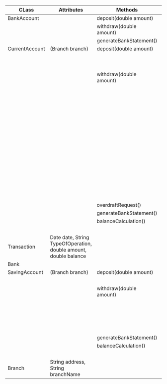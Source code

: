 | CLass          | Attributes                                                       | Methods                 | Scenario                                                           | result     |     
|----------------|------------------------------------------------------------------|-------------------------|--------------------------------------------------------------------|------------|
| BankAccount    |                                                                  | deposit(double amount)  |                                                                    |            |     
|                |                                                                  | withdraw(double amount) |                                                                    |            |     
|                |                                                                  | generateBankStatement() |                                                                    |            |     
| CurrentAccount | (Branch branch)                                                  | deposit(double amount)  | amount > 0                                                         | true       |     
|                |                                                                  |                         | amount <= 0                                                        | false      |     
|                |                                                                  | withdraw(double amount) | amount > 0 && balance - amount >=0 && canBeOverDrafted == false    | true       |     
|                |                                                                  |                         | amount > 0 && balance - amount < 0 && canBeOverDrafted == false    | false      |
|                |                                                                  |                         | amount < 0                                                         | false      |     
|                |                                                                  |                         | amount > 0 && balance - amount >= -500 && canBeOverDrafted == true | true       |
|                |                                                                  |                         | amount > 0 && balance - amount < -500 && canBeOverDrafted == true  | false      |
|                |                                                                  | overdraftRequest()      | true/false                                                         | false/true |
|                |                                                                  | generateBankStatement() |                                                                    |            |
|                |                                                                  | balanceCalculation()    | if List<Transaction> isEmpty                                       | 0          |
|                |                                                                  |                         | if List<Transaction> !isEmpty                                      | String     |
| Transaction    | Date date, String TypeOfOperation, double amount, double balance |                         |                                                                    |            |     
| Bank           |                                                                  |                         |                                                                    |            |     
| SavingAccount  | (Branch branch)                                                  | deposit(double amount)  | amount > 0                                                         | true       |     
|                |                                                                  |                         | amount < 0                                                         | false      |
|                |                                                                  | withdraw(double amount) | amount <= 0                                                        | false      |
|                |                                                                  |                         | amount > 0 && (getBalance() - amount) >= 0                         | true       |
|                |                                                                  |                         | (getBalance() - amount) < 0                                        | false      |
|                |                                                                  | generateBankStatement() |                                                                    |            |
|                |                                                                  | balanceCalculation()    | if List<Transaction> isEmpty                                       | 0          |
|                |                                                                  |                         | if List<Transaction> !isEmpty                                      | String     |                        |                                                                    |            |
| Branch         | String address, String branchName                                |                         |                                                                    |            |

